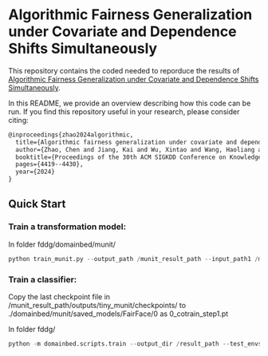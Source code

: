 # Algorithmic Fairness Generalization under Covariate and Dependence Shifts Simultaneously

This repository contains the coded needed to reporduce the results of [Algorithmic Fairness Generalization under Covariate and Dependence Shifts Simultaneously](https://dl.acm.org/doi/pdf/10.1145/3637528.3671909).

In this README, we provide an overview describing how this code can be run.  If you find this repository useful in your research, please consider citing:

```latex
@inproceedings{zhao2024algorithmic,
  title={Algorithmic fairness generalization under covariate and dependence shifts simultaneously},
  author={Zhao, Chen and Jiang, Kai and Wu, Xintao and Wang, Haoliang and Khan, Latifur and Grant, Christan and Chen, Feng},
  booktitle={Proceedings of the 30th ACM SIGKDD Conference on Knowledge Discovery and Data Mining},
  pages={4419--4430},
  year={2024}
}
```

## Quick Start

### Train a transformation model:

In folder fddg/domainbed/munit/

```python
python train_munit.py --output_path /munit_result_path --input_path1 /munit_result_path/outputs/tiny_munit/checkpoints/ --input_path2 /munit_result_path/outputs/tiny_munit/checkpoints/ --env 0 --device 0 --dataset FairFace --step 12
```

### Train a classifier:

Copy the last checkpoint file in /munit_result_path/outputs/tiny_munit/checkpoints/ to ./domainbed/munit/saved_models/FairFace/0 as 0_cotrain_step1.pt

In folder fddg/

```python
python -m domainbed.scripts.train --output_dir /result_path --test_envs 0 --dataset FairFace
```